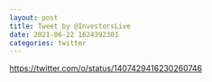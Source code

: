 ```yaml
--- 
layout: post 
title: Tweet by @InvestorsLive 
date: 2021-06-22 1624392301 
categories: twitter 
--- 
```

https://twitter.com/o/status/1407429416230260746